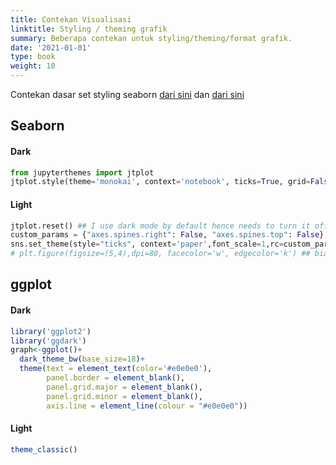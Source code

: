 ```yaml
---
title: Contekan Visualisasi
linktitle: Styling / theming grafik
summary: Beberapa contekan untuk styling/theming/format grafik.
date: '2021-01-01'
type: book
weight: 10
---
```


Contekan dasar set styling seaborn [dari sini](http://seaborn.pydata.org/tutorial/aesthetics.html) dan [dari sini](https://seaborn.pydata.org/generated/seaborn.set_style.html)


## Seaborn

#### Dark
```python
from jupyterthemes import jtplot
jtplot.style(theme='monokai', context='notebook', ticks=True, grid=False)
```

#### Light

```python
jtplot.reset() ## I use dark mode by default hence needs to turn it off for books and stuff
custom_params = {"axes.spines.right": False, "axes.spines.top": False} ## ngilangin kotak sudut kanan atas
sns.set_theme(style="ticks", context='paper',font_scale=1,rc=custom_params) ## Kadang pake style "white" juga bisa
# plt.figure(figsize=(5,4),dpi=80, facecolor='w', edgecolor='k') ## biasanya ga perlu. context aja udah cukup
```

## ggplot

#### Dark

```r
library('ggplot2')
library('ggdark')
graph<-ggplot()+
  dark_theme_bw(base_size=18)+
  theme(text = element_text(color='#e0e0e0'),
        panel.border = element_blank(),
        panel.grid.major = element_blank(),
        panel.grid.minor = element_blank(),
        axis.line = element_line(colour = "#e0e0e0"))
```

#### Light

```r
theme_classic()
```